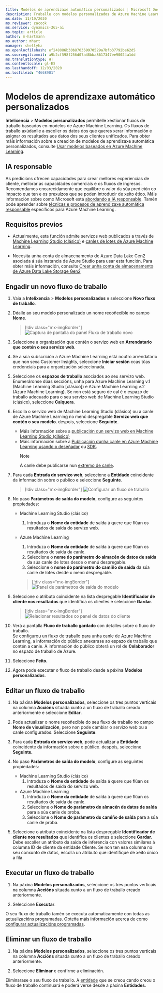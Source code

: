 ```yaml
---
title: Modelos de aprendizaxe automático personalizados | Microsoft Docs
description: Traballe con modelos personalizados de Azure Machine Learning en Dynamics 365 Customer Insights.
ms.date: 11/19/2020
ms.reviewer: zacook
ms.service: dynamics-365-ai
ms.topic: article
author: m-hartmann
ms.author: mhart
manager: shellyha
ms.openlocfilehash: ef248086b30b870359970529a7bfb37792be62d5
ms.sourcegitcommit: a9b2cf598f256d07a48bba8617347ee90024a1dd
ms.translationtype: HT
ms.contentlocale: gl-ES
ms.lasthandoff: 12/03/2020
ms.locfileid: "4668901"
---
```

# <a name="custom-machine-learning-models"></a>Modelos de aprendizaxe automático personalizados

**Intelixencia** > **Modelos personalizados** permítelle xestionar fluxos de traballo baseados en modelos de Azure Machine Learning. Os fluxos de traballo axúdanlle a escoller os datos dos que queres xerar información e asignar os resultados aos datos dos seus clientes unificados. Para obter máis información sobre a creación de modelos de aprendizaxe automática personalizados, consulte [Usar modelos baseados en Azure Machine Learning](azure-machine-learning-experiments.md).

## <a name="responsible-ai"></a>IA responsable

As predicións ofrecen capacidades para crear mellores experiencias de cliente, mellorar as capacidades comerciais e os fluxos de ingresos. Recomendamos encarecidamente que equilibre o valor da súa predición co impacto que ten e os prexuízos que se poden introducir de xeito ético. Máis información sobre como Microsoft está [abordando a IA responsable](https://www.microsoft.com/ai/responsible-ai?activetab=pivot1%3aprimaryr6). Tamén pode aprender sobre [técnicas e procesos de aprendizaxe automática responsable](https://docs.microsoft.com/azure/machine-learning/concept-responsible-ml) específicos para Azure Machine Learning.

## <a name="prerequisites"></a>Requisitos previos

- Actualmente, esta función admite servizos web publicados a través de [Machine Learning Studio (clásico)](https://studio.azureml.net) e [ canles de lotes de Azure Machine Learning](https://docs.microsoft.com/azure/machine-learning/concept-ml-pipelines).

- Necesita unha conta de almacenamento de Azure Data Lake Gen2 asociada á súa instancia de Azure Studio para usar esta función. Para obter máis información, consulte [Crear unha conta de almacenamento de Azure Data Lake Storage Gen2](https://docs.microsoft.com/azure/storage/blobs/data-lake-storage-quickstart-create-account)

## <a name="add-a-new-workflow"></a>Engadir un novo fluxo de traballo

1. Vaia a **Intelixencia** > **Modelos personalizados** e seleccione **Novo fluxo de traballo**.

1. Déalle ao seu modelo personalizado un nome recoñecible no campo **Nome**.

   > [!div class="mx-imgBorder"]
   > ![Captura de pantalla do panel Fluxo de traballo novo](media/new-workflowv2.png "Captura de pantalla do panel Fluxo de traballo novo")

1. Seleccione a organización que contén o servizo web en **Arrendatario que contén o seu servizo web**.

1. Se a súa subscrición a Azure Machine Learning está noutro arrendatario que non sexa Customer Insights, seleccione **Iniciar sesión** coas túas credenciais para a organización seleccionada.

1. Seleccione os **espazos de traballo** asociados ao seu servizo web. Enumeráronse dúas seccións, unha para Azure Machine Learning v.1 (Machine Learning Studio [clásico]) e Azure Machine Learning v.2 (Azure Machine Learning). Se non está seguro de cal é o espazo de traballo adecuado para o seu servizo web de Machine Learning Studio (clásico), seleccione **Calquera**.

1. Escolla o servizo web de Machine Learning Studio (clásico) ou a canle de Azure Machine Learning no menú despregable **Servizo web que contén o seu modelo**. despois, seleccione **Seguinte**.
   - Máis información sobre a [publicación dun servizo web en Machine Learning Studio (clásico)](https://docs.microsoft.com/azure/machine-learning/studio/deploy-a-machine-learning-web-service#deploy-it-as-a-new-web-service)
   - Máis información sobre a [Publicación dunha canle en Azure Machine Learning usando o deseñador](https://docs.microsoft.com/azure/machine-learning/concept-ml-pipelines#building-pipelines-with-the-designer) ou [SDK](https://docs.microsoft.com/azure/machine-learning/concept-ml-pipelines#building-pipelines-with-the-python-sdk). 
     > [!NOTE]
     > A canle debe publicarse nun [extremo de canle](https://docs.microsoft.com/azure/machine-learning/how-to-run-batch-predictions-designer#submit-a-pipeline-run).

1. Para cada **Entrada do servizo web**, seleccione a **Entidade** coincidente da información sobre o público e seleccione **Seguinte**.

   > [!div class="mx-imgBorder"]
   > ![Configurar un fluxo de traballo](media/intelligence-screen2-updated.png "Configurar un fluxo de traballo")

1. No paso **Parámetros de saída do modelo**, configure as seguintes propiedades:
   - Machine Learning Studio (clásico)
      1. Introduza o **Nome da entidade** de saída á quere que flúan os resultados de saída do servizo web.
   - Azure Machine Learning
      1. Introduza o **Nome da entidade** de saída á quere que flúan os resultados de saída da canle.
      1. Seleccione o **nome do parámetro do almacén de datos de saída** da súa canle de lotes desde o menú despregable.
      1. Seleccione o **nome do parámetro do camiño de saída** da súa canle de lotes desde o menú despregable.
      
      > [!div class="mx-imgBorder"]
      > ![Panel de parámetros de saída do modelo](media/intelligence-screen3-outputparameters.png "Panel de parámetros de saída do modelo")

1. Seleccione o atributo coincidente na lista despregable **Identificador de cliente nos resultados** que identifica os clientes e seleccione **Gardar**.
   
   > [!div class="mx-imgBorder"]
   > ![Relacionar resultados co panel de datos do cliente](media/intelligence-screen4-relatetocustomer.png "Relacionar resultados co panel de datos do cliente")

1. Verá a pantalla **Fluxo de traballo gardado** con detalles sobre o fluxo de traballo.    
   Se configurou un fluxo de traballo para unha canle de Azure Machine Learning, a información do público anexarase ao espazo de traballo que contén a canle. A información do público obterá un rol de **Colaborador** no espazo de traballo de Azure.

1. Seleccione **Feito**.

1. Agora pode executar o fluxo de traballo desde a páxina **Modelos personalizados**.

## <a name="edit-a-workflow"></a>Editar un fluxo de traballo

1. Na páxina **Modelos personalizados**, seleccione os tres puntos verticais na columna **Accións** situada xunto a un fluxo de traballo creado anteriormente e seleccione **Editar**.

1. Pode actualizar o nome recoñecible do seu fluxo de traballo no campo **Nome de visualización**, pero non pode cambiar o servizo web ou a canle configurados. Seleccione **Seguinte**.

1. Para cada **Entrada do servizo web**, pode actualizar a **Entidade** coincidente da información sobre o público. despois, seleccione **Seguinte**.

1. No paso **Parámetros de saída do modelo**, configure as seguintes propiedades:
   - Machine Learning Studio (clásico)
      1. Introduza o **Nome da entidade** de saída á quere que flúan os resultados de saída do servizo web.
   - Azure Machine Learning
      1. Introduza o **Nome da entidade** de saída á quere que flúan os resultados de saída da canle.
      1. Seleccione o **Nome do parámetro do almacén de datos de saída** para a súa canle de proba.
      1. Seleccione o **Nome do parámetro do camiño de saída** para a súa canle de proba.

1. Seleccione o atributo coincidente na lista despregable **Identificador de cliente nos resultados** que identifica os clientes e seleccione **Gardar**.
   Debe escoller un atributo da saída de inferencia con valores similares á columna ID de cliente da entidade Cliente. Se non ten esa columna no seu conxunto de datos, escolla un atributo que identifique de xeito único a fila.

## <a name="run-a-workflow"></a>Executar un fluxo de traballo

1. Na páxina **Modelos personalizados**, seleccione os tres puntos verticais na columna **Accións** situada xunto a un fluxo de traballo creado anteriormente.

1. Seleccione **Executar**.

O seu fluxo de traballo tamén se executa automaticamente con todas as actualizacións programadas. Obteña máis información acerca de como [configurar actualizacións programadas](system.md#schedule-tab).

## <a name="delete-a-workflow"></a>Eliminar un fluxo de traballo

1. Na páxina **Modelos personalizados**, seleccione os tres puntos verticais na columna **Accións** situada xunto a un fluxo de traballo creado anteriormente.

1. Seleccione **Eliminar** e confirme a eliminación.

Eliminarase o seu fluxo de traballo. A [entidade](entities.md) que se creou cando creou o fluxo de traballo continuará e poderá verse desde a páxina **Entidades**.
